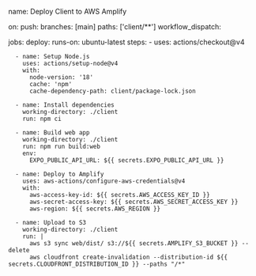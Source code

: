 name: Deploy Client to AWS Amplify

on:
push:
branches: [main]
paths: ['client/**']
workflow_dispatch:

jobs:
deploy:
runs-on: ubuntu-latest
steps: - uses: actions/checkout@v4

      - name: Setup Node.js
        uses: actions/setup-node@v4
        with:
          node-version: '18'
          cache: 'npm'
          cache-dependency-path: client/package-lock.json

      - name: Install dependencies
        working-directory: ./client
        run: npm ci

      - name: Build web app
        working-directory: ./client
        run: npm run build:web
        env:
          EXPO_PUBLIC_API_URL: ${{ secrets.EXPO_PUBLIC_API_URL }}

      - name: Deploy to Amplify
        uses: aws-actions/configure-aws-credentials@v4
        with:
          aws-access-key-id: ${{ secrets.AWS_ACCESS_KEY_ID }}
          aws-secret-access-key: ${{ secrets.AWS_SECRET_ACCESS_KEY }}
          aws-region: ${{ secrets.AWS_REGION }}

      - name: Upload to S3
        working-directory: ./client
        run: |
          aws s3 sync web/dist/ s3://${{ secrets.AMPLIFY_S3_BUCKET }} --delete
          aws cloudfront create-invalidation --distribution-id ${{ secrets.CLOUDFRONT_DISTRIBUTION_ID }} --paths "/*"
